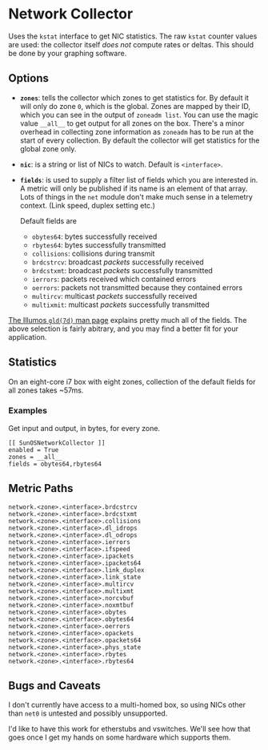 # Network Collector

Uses the `kstat` interface to get NIC statistics. The raw
`kstat` counter values are used: the collector itself *does not*
compute rates or deltas. This should be done by your graphing
software.

## Options

* **`zones`**: tells the collector which zones to get
  statistics for. By default it will only do zone `0`, which is the
  global. Zones are mapped by their ID, which you can see in the
  output of `zoneadm list`. You can use the magic value `__all__` to
  get output for all zones on the box. There's a minor overhead in
  collecting zone information as `zoneadm` has to be run at the
  start of every collection. By default the collector will get
  statistics for the global zone only.

* **`nic`**: is a string or list of NICs to watch. Default is
  `<interface>`.

* **`fields`**: is used to supply a filter list of fields
  which you are interested in.  A metric will only be published if
  its name is an element of that array. Lots of things in the `net`
  module don't make much sense in a telemetry context. (Link speed,
  duplex setting etc.)

  Default fields are
  * `obytes64`: bytes successfully received
  * `rbytes64`: bytes successfully transmitted
  * `collisions`: collisions during transmit
  * `brdcstrcv`: broadcast *packets* successfully received
  * `brdcstxmt`: broadcast *packets* successfully transmitted
  * `ierrors`: packets received which contained errors
  * `oerrors`: packets not transmitted because they contained errors
  * `multircv`: multicast *packets* successfully received
  * `multixmit`: multicast *packets* successfully transmitted

[The Illumos `gld(7d)` man page](https://illumos.org/man/7D/gld)
explains pretty much all of the fields. The above selection is
fairly abitrary, and you may find a better fit for your application.

## Statistics

On an eight-core i7 box with eight zones, collection of the default
fields for all zones takes ~57ms.

### Examples

Get input and output, in bytes, for every zone.

```
[[ SunOSNetworkCollector ]]
enabled = True
zones = __all__
fields = obytes64,rbytes64
```

## Metric Paths
```
network.<zone>.<interface>.brdcstrcv
network.<zone>.<interface>.brdcstxmt
network.<zone>.<interface>.collisions
network.<zone>.<interface>.dl_idrops
network.<zone>.<interface>.dl_odrops
network.<zone>.<interface>.ierrors
network.<zone>.<interface>.ifspeed
network.<zone>.<interface>.ipackets
network.<zone>.<interface>.ipackets64
network.<zone>.<interface>.link_duplex
network.<zone>.<interface>.link_state
network.<zone>.<interface>.multircv
network.<zone>.<interface>.multixmt
network.<zone>.<interface>.norcvbuf
network.<zone>.<interface>.noxmtbuf
network.<zone>.<interface>.obytes
network.<zone>.<interface>.obytes64
network.<zone>.<interface>.oerrors
network.<zone>.<interface>.opackets
network.<zone>.<interface>.opackets64
network.<zone>.<interface>.phys_state
network.<zone>.<interface>.rbytes
network.<zone>.<interface>.rbytes64
```

## Bugs and Caveats

I don't currently have access to a multi-homed box, so using NICs
other than `net0` is untested and possibly unsupported.

I'd like to have this work for etherstubs and vswitches. We'll see
how that goes once I get my hands on some hardware which supports
them.
